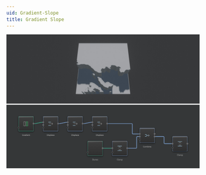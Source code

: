 ```yaml
---
uid: Gradient-Slope
title: Gradient Slope
---
```


![](../Images/Viewport/Gradient-Slope.jpg)
![](../Images/Graph/Gradient-Slope.png)